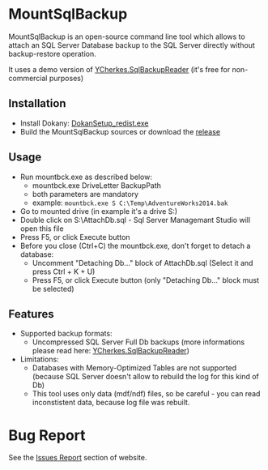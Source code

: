 # MountSqlBackup

MountSqlBackup is an open-source command line tool which allows to attach an SQL Server Database backup to the SQL Server directly without backup-restore operation.

It uses a demo version of [YCherkes.SqlBackupReader](https://github.com/ycherkes/YCherkes.SqlBackupReader.Demo) (it's free for non-commercial purposes)

## Installation

* Install Dokany: [DokanSetup_redist.exe](https://github.com/dokan-dev/dokany/releases/download/v1.4.0.1000/DokanSetup_redist.exe)
* Build the MountSqlBackup sources or download the [release](https://github.com/ycherkes/MountSqlBackup/releases)

## Usage

* Run mountbck.exe as described below:
	* mountbck.exe DriveLetter BackupPath
	* both parameters are mandatory
	* example: ```mountbck.exe S C:\Temp\AdventureWorks2014.bak```
* Go to mounted drive (in example it's a drive S:)
* Double click on S:\AttachDb.sql - Sql Server Managemant Studio will open this file
* Press F5, or click Execute button
* Before you close (Ctrl+C) the mountbck.exe, don't forget to detach a database:
	* Uncomment "Detaching Db..." block of AttachDb.sql (Select it and press Ctrl + K + U)
	* Press F5, or click Execute button (only "Detaching Db..." block must be selected)

## Features

* Supported backup formats:
  * Uncompressed SQL Server Full Db backups (more informations please read here: [YCherkes.SqlBackupReader](https://github.com/ycherkes/YCherkes.SqlBackupReader.Demo))
* Limitations:
  * Databases with Memory-Optimized Tables are not supported (because SQL Server doesn't allow to rebuild the log for this kind of Db)
  * This tool uses only data (mdf/ndf) files, so be careful - you can read inconstistent data, because log file was rebuilt.

# Bug Report

See the [Issues Report](https://github.com/ycherkes/MountSqlBackup/issues) section of website.
